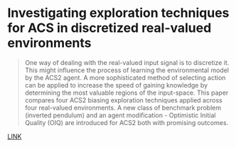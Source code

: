 # Investigating exploration techniques for ACS in discretized real-valued environments

> One way of dealing with the real-valued input signal is to discretize it. This might influence the process of learning the environmental model by the ACS2 agent. A more sophisticated method of selecting action can be applied to increase the speed of gaining knowledge by determining the most valuable regions of the input-space. This paper compares four ACS2 biasing exploration techniques applied across four real-valued environments. A new class of benchmark problem (inverted pendulum) and an agent modification - Optimistic Initial Quality (OIQ) are introduced for ACS2 both with promising outcomes.

[LINK](https://dl.acm.org/doi/abs/10.1145/3377929.3398079)